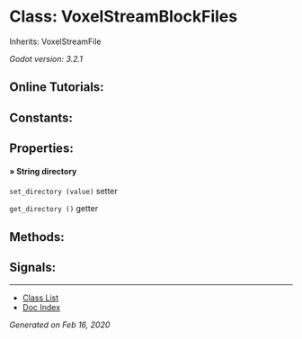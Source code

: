 # Class: VoxelStreamBlockFiles

Inherits: VoxelStreamFile

_Godot version: 3.2.1_


## Online Tutorials: 



## Constants:


## Properties:

#### » String directory

`set_directory (value)` setter

`get_directory ()` getter



## Methods:


## Signals:


---
* [Class List](Class_List.md)
* [Doc Index](../01_get-started.md)

_Generated on Feb 16, 2020_
